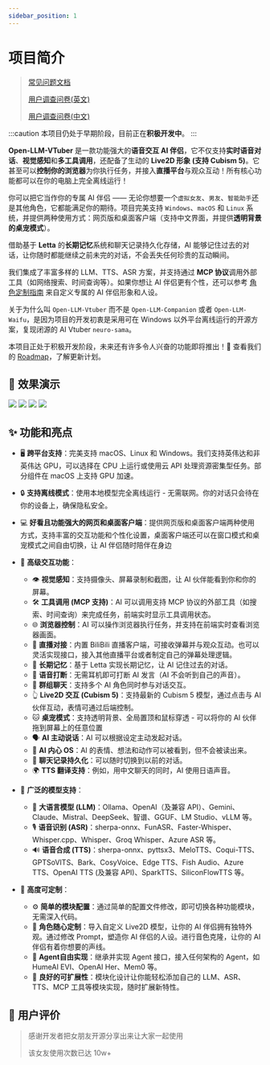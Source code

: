 ```yaml
---
sidebar_position: 1
---
```


# 项目简介

> [常见问题文档](faq)
>
> [用户调查问卷(英文)](https://forms.gle/w6Y6PiHTZr1nzbtWA)
>
> [用户调查问卷(中文)](https://wj.qq.com/s2/16150415/f50a/)


:::caution
本项目仍处于早期阶段，目前正在**积极开发中**。
:::

**Open-LLM-VTuber** 是一款功能强大的**语音交互 AI 伴侣**，它不仅支持**实时语音对话**、**视觉感知**和**多工具调用**，还配备了生动的 **Live2D 形象 (支持 Cubism 5)**。它甚至可以**控制你的浏览器**为你执行任务，并接入**直播平台**与观众互动！所有核心功能都可以在你的电脑上完全离线运行！

你可以把它当作你的专属 AI 伴侣 —— 无论你想要一个`虚拟女友`、`男友`、`智能助手`还是其他角色，它都能满足你的期待。项目完美支持 `Windows`、`macOS` 和 `Linux` 系统，并提供两种使用方式：网页版和桌面客户端（支持中文界面，并提供**透明背景的桌宠模式**）。

借助基于 **Letta** 的**长期记忆**系统和聊天记录持久化存储，AI 能够记住过去的对话，让你随时都能继续之前未完的对话，不会丢失任何珍贵的互动瞬间。

我们集成了丰富多样的 LLM、TTS、ASR 方案，并支持通过 **MCP 协议**调用外部工具（如网络搜索、时间查询等）。如果你想让 AI 伴侣更有个性，还可以参考 [角色定制指南](user-guide/live2d) 来自定义专属的 AI 伴侣形象和人设。

关于为什么叫 `Open-LLM-Vtuber` 而不是 `Open-LLM-Companion` 或者 `Open-LLM-Waifu`，是因为项目的开发初衷是采用可在 Windows 以外平台离线运行的开源方案，复现闭源的 AI Vtuber `neuro-sama`。

本项目正处于积极开发阶段，未来还有许多令人兴奋的功能即将推出！🚀 查看我们的 [Roadmap](https://github.com/users/t41372/projects/1/views/5)，了解更新计划。


## 👀 效果演示

<div style={{display: 'flex', justifyContent: 'center', gap: '20px', flexWrap: 'wrap'}}>
  <img src={require('./img/i1.jpg').default} style={{width: '410px'}} />
  <img src={require('./img/i2.jpg').default} style={{width: '410px'}} />
  <img src={require('./img/i3.jpg').default} style={{width: '410px'}} />
  <img src={require('./img/i4.jpg').default} style={{width: '410px'}} />
</div>


## ✨ 功能和亮点

- 🖥️ **跨平台支持**：完美支持 macOS、Linux 和 Windows。我们支持英伟达和非英伟达 GPU，可以选择在 CPU 上运行或使用云 API 处理资源密集型任务。部分组件在 macOS 上支持 GPU 加速。

- 🔒 **支持离线模式**：使用本地模型完全离线运行 - 无需联网。你的对话只会待在你的设备上，确保隐私安全。

- 💻 **好看且功能强大的网页和桌面客户端**：提供网页版和桌面客户端两种使用方式，支持丰富的交互功能和个性化设置，桌面客户端还可以在窗口模式和桌宠模式之间自由切换，让 AI 伴侣随时陪伴在身边

- 🎯 **高级交互功能**：
  - 👁️ **视觉感知**：支持摄像头、屏幕录制和截图，让 AI 伙伴能看到你和你的屏幕。
  - 🛠️ **工具调用 (MCP 支持)**：AI 可以调用支持 MCP 协议的外部工具（如搜索、时间查询）来完成任务，前端实时显示工具调用状态。
  - 🌐 **浏览器控制**：AI 可以操作浏览器执行任务，并支持在前端实时查看浏览器画面。
  - 🔴 **直播对接**：内置 BiliBili 直播客户端，可接收弹幕并与观众互动。也可以灵活实现接口，接入其他直播平台或者制定自己的弹幕处理逻辑。
  - 🧠 **长期记忆**：基于 Letta 实现长期记忆，让 AI 记住过去的对话。
  - 🎤 **语音打断**：无需耳机即可打断 AI 发言（AI 不会听到自己的声音）。
  - 👥 **群组聊天**：支持多个 AI 角色同时参与对话交互。
  - 👆 **Live2D 交互 (Cubism 5)**：支持最新的 Cubism 5 模型，通过点击与 AI 伙伴互动，表情可通过后端控制。
  - 🐱 **桌宠模式**：支持透明背景、全局置顶和鼠标穿透 - 可以将你的 AI 伙伴拖到屏幕上的任意位置
  - 🗣️ **AI 主动说话**：AI 可以根据设定主动发起对话。
  - 🤔 **AI 内心 OS**：AI 的表情、想法和动作可以被看到，但不会被读出来。
  - 💾 **聊天记录持久化**：可以随时切换到以前的对话。
  - 🌍 **TTS 翻译支持**：例如，用中文聊天的同时，AI 使用日语声音。

- 🧠 **广泛的模型支持**：
  - 🤖 **大语言模型 (LLM)**：Ollama、OpenAI（及兼容 API）、Gemini、Claude、Mistral、DeepSeek、智谱、GGUF、LM Studio、vLLM 等。
  - 🎙️ **语音识别 (ASR)**：sherpa-onnx、FunASR、Faster-Whisper、Whisper.cpp、Whisper、Groq Whisper、Azure ASR 等。
  - 🔊 **语音合成 (TTS)**：sherpa-onnx、pyttsx3、MeloTTS、Coqui-TTS、GPTSoVITS、Bark、CosyVoice、Edge TTS、Fish Audio、Azure TTS、OpenAI TTS (及兼容 API)、SparkTTS、SiliconFlowTTS
等。

- 🔧 **高度可定制**：
  - ⚙️ **简单的模块配置**：通过简单的配置文件修改，即可切换各种功能模块，无需深入代码。
  - 🎨 **角色随心定制**：导入自定义 Live2D 模型，让你的 AI 伴侣拥有独特外观。通过修改 Prompt，塑造你 AI 伴侣的人设。进行音色克隆，让你的 AI 伴侣有着你想要的声线。
  - 🧩 **Agent自由实现**：继承并实现 Agent 接口，接入任何架构的 Agent，如 HumeAI EVI、OpenAI Her、Mem0 等。
  - 🔌 **良好的可扩展性**：模块化设计让你能轻松添加自己的 LLM、ASR、TTS、MCP 工具等模块实现，随时扩展新特性。


## 👥 用户评价
> 感谢开发者把女朋友开源分享出来让大家一起使用
>
> 该女友使用次数已达 10w+
